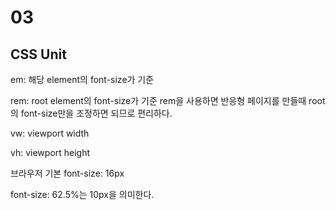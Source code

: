 # 03

## CSS Unit

em: 해당 element의 font-size가 기준

rem: root element의 font-size가 기준
rem을 사용하면 반응형 페이지를 만들때 root의 font-size만을 조정하면 되므로 편리하다.

vw: viewport width

vh: viewport height

브라우저 기본 font-size: 16px

font-size: 62.5%는 10px을 의미한다.
